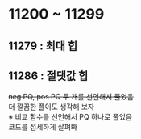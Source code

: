 # 11200 ~ 11299


## 11279 : 최대 힙

## 11286 : 절댓값 힙
~~neg PQ, pos PQ 두 개를 선언해서 풀었음  
더 깔끔한 풀이도 생각해 보자~~  
※ 비교 함수를 선언해서 PQ 하나로 풀었음  
코드를 섬세하게 살펴봐
